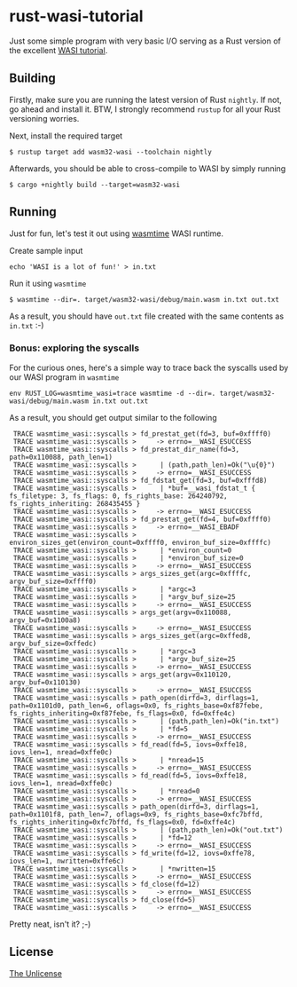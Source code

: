 # rust-wasi-tutorial
Just some simple program with very basic I/O serving as a Rust version of
the excellent [WASI tutorial](https://github.com/CraneStation/wasmtime/blob/master/docs/WASI-tutorial.md).

## Building
Firstly, make sure you are running the latest version of Rust `nightly`.
If not, go ahead and install it. BTW, I strongly recommend `rustup` for all
your Rust versioning worries.

Next, install the required target
```
$ rustup target add wasm32-wasi --toolchain nightly
```

Afterwards, you should be able to cross-compile to WASI by simply running
```
$ cargo +nightly build --target=wasm32-wasi
```

## Running
Just for fun, let's test it out using [wasmtime](https://github.com/CraneStation/wasmtime)
WASI runtime.

Create sample input
```
echo 'WASI is a lot of fun!' > in.txt
```

Run it using `wasmtime`
```
$ wasmtime --dir=. target/wasm32-wasi/debug/main.wasm in.txt out.txt
```

As a result, you should have `out.txt` file created with the same contents as `in.txt` :-)

### Bonus: exploring the syscalls
For the curious ones, here's a simple way to trace back the syscalls used by our WASI program
in `wasmtime`
```
env RUST_LOG=wasmtime_wasi=trace wasmtime -d --dir=. target/wasm32-wasi/debug/main.wasm in.txt out.txt
```

As a result, you should get output similar to the following
```
 TRACE wasmtime_wasi::syscalls > fd_prestat_get(fd=3, buf=0xffff0)
 TRACE wasmtime_wasi::syscalls >     -> errno=__WASI_ESUCCESS
 TRACE wasmtime_wasi::syscalls > fd_prestat_dir_name(fd=3, path=0x110088, path_len=1)
 TRACE wasmtime_wasi::syscalls >      | (path,path_len)=Ok("\u{0}")
 TRACE wasmtime_wasi::syscalls >     -> errno=__WASI_ESUCCESS
 TRACE wasmtime_wasi::syscalls > fd_fdstat_get(fd=3, buf=0xfffd8)
 TRACE wasmtime_wasi::syscalls >      | *buf=__wasi_fdstat_t { fs_filetype: 3, fs_flags: 0, fs_rights_base: 264240792, fs_rights_inheriting: 268435455 }
 TRACE wasmtime_wasi::syscalls >     -> errno=__WASI_ESUCCESS
 TRACE wasmtime_wasi::syscalls > fd_prestat_get(fd=4, buf=0xffff0)
 TRACE wasmtime_wasi::syscalls >     -> errno=__WASI_EBADF
 TRACE wasmtime_wasi::syscalls > environ_sizes_get(environ_count=0xffff0, environ_buf_size=0xffffc)
 TRACE wasmtime_wasi::syscalls >      | *environ_count=0
 TRACE wasmtime_wasi::syscalls >      | *environ_buf_size=0
 TRACE wasmtime_wasi::syscalls >     -> errno=__WASI_ESUCCESS
 TRACE wasmtime_wasi::syscalls > args_sizes_get(argc=0xffffc, argv_buf_size=0xffff0)
 TRACE wasmtime_wasi::syscalls >      | *argc=3
 TRACE wasmtime_wasi::syscalls >      | *argv_buf_size=25
 TRACE wasmtime_wasi::syscalls >     -> errno=__WASI_ESUCCESS
 TRACE wasmtime_wasi::syscalls > args_get(argv=0x110088, argv_buf=0x1100a8)
 TRACE wasmtime_wasi::syscalls >     -> errno=__WASI_ESUCCESS
 TRACE wasmtime_wasi::syscalls > args_sizes_get(argc=0xffed8, argv_buf_size=0xffedc)
 TRACE wasmtime_wasi::syscalls >      | *argc=3
 TRACE wasmtime_wasi::syscalls >      | *argv_buf_size=25
 TRACE wasmtime_wasi::syscalls >     -> errno=__WASI_ESUCCESS
 TRACE wasmtime_wasi::syscalls > args_get(argv=0x110120, argv_buf=0x110130)
 TRACE wasmtime_wasi::syscalls >     -> errno=__WASI_ESUCCESS
 TRACE wasmtime_wasi::syscalls > path_open(dirfd=3, dirflags=1, path=0x1101d0, path_len=6, oflags=0x0, fs_rights_base=0xf87febe, fs_rights_inheriting=0xf87febe, fs_flags=0x0, fd=0xffe4c)
 TRACE wasmtime_wasi::syscalls >      | (path,path_len)=Ok("in.txt")
 TRACE wasmtime_wasi::syscalls >      | *fd=5
 TRACE wasmtime_wasi::syscalls >     -> errno=__WASI_ESUCCESS
 TRACE wasmtime_wasi::syscalls > fd_read(fd=5, iovs=0xffe18, iovs_len=1, nread=0xffe0c)
 TRACE wasmtime_wasi::syscalls >      | *nread=15
 TRACE wasmtime_wasi::syscalls >     -> errno=__WASI_ESUCCESS
 TRACE wasmtime_wasi::syscalls > fd_read(fd=5, iovs=0xffe18, iovs_len=1, nread=0xffe0c)
 TRACE wasmtime_wasi::syscalls >      | *nread=0
 TRACE wasmtime_wasi::syscalls >     -> errno=__WASI_ESUCCESS
 TRACE wasmtime_wasi::syscalls > path_open(dirfd=3, dirflags=1, path=0x1101f8, path_len=7, oflags=0x9, fs_rights_base=0xfc7bffd, fs_rights_inheriting=0xfc7bffd, fs_flags=0x0, fd=0xffe4c)
 TRACE wasmtime_wasi::syscalls >      | (path,path_len)=Ok("out.txt")
 TRACE wasmtime_wasi::syscalls >      | *fd=12
 TRACE wasmtime_wasi::syscalls >     -> errno=__WASI_ESUCCESS
 TRACE wasmtime_wasi::syscalls > fd_write(fd=12, iovs=0xffe78, iovs_len=1, nwritten=0xffe6c)
 TRACE wasmtime_wasi::syscalls >      | *nwritten=15
 TRACE wasmtime_wasi::syscalls >     -> errno=__WASI_ESUCCESS
 TRACE wasmtime_wasi::syscalls > fd_close(fd=12)
 TRACE wasmtime_wasi::syscalls >     -> errno=__WASI_ESUCCESS
 TRACE wasmtime_wasi::syscalls > fd_close(fd=5)
 TRACE wasmtime_wasi::syscalls >     -> errno=__WASI_ESUCCESS
```

Pretty neat, isn't it? ;-)

## License
[The Unlicense](LICENSE)
